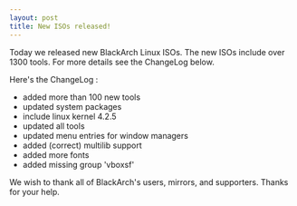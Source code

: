 ```yaml
---
layout: post
title: New ISOs released!
---
```


Today we released new BlackArch Linux ISOs. The new ISOs include over 1300 tools. For more details see the ChangeLog below.

Here's the ChangeLog :

* added more than 100 new tools
* updated system packages
* include linux kernel 4.2.5
* updated all tools
* updated menu entries for window managers
* added (correct) multilib support
* added more fonts
* added missing group 'vboxsf'

We wish to thank all of BlackArch's users, mirrors, and supporters. Thanks for your help.